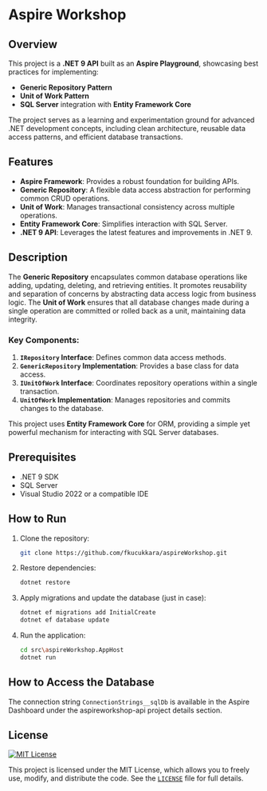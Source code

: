 # Aspire Workshop

## Overview
This project is a **.NET 9 API** built as an **Aspire Playground**, showcasing best practices for implementing:

- **Generic Repository Pattern**
- **Unit of Work Pattern**
- **SQL Server** integration with **Entity Framework Core**

The project serves as a learning and experimentation ground for advanced .NET development concepts, including clean architecture, reusable data access patterns, and efficient database transactions.

## Features
- **Aspire Framework**: Provides a robust foundation for building APIs.
- **Generic Repository**: A flexible data access abstraction for performing common CRUD operations.
- **Unit of Work**: Manages transactional consistency across multiple operations.
- **Entity Framework Core**: Simplifies interaction with SQL Server.
- **.NET 9 API**: Leverages the latest features and improvements in .NET 9.

## Description
The **Generic Repository** encapsulates common database operations like adding, updating, deleting, and retrieving entities. It promotes reusability and separation of concerns by abstracting data access logic from business logic.
The **Unit of Work** ensures that all database changes made during a single operation are committed or rolled back as a unit, maintaining data integrity.

### Key Components:
1. **`IRepository` Interface**: Defines common data access methods.
2. **`GenericRepository` Implementation**: Provides a base class for data access.
3. **`IUnitOfWork` Interface**: Coordinates repository operations within a single transaction.
4. **`UnitOfWork` Implementation**: Manages repositories and commits changes to the database.

This project uses **Entity Framework Core** for ORM, providing a simple yet powerful mechanism for interacting with SQL Server databases.

## Prerequisites
- .NET 9 SDK
- SQL Server
- Visual Studio 2022 or a compatible IDE

## How to Run
1. Clone the repository:
   ```bash
   git clone https://github.com/fkucukkara/aspireWorkshop.git
   ```

2. Restore dependencies:
   ```bash
   dotnet restore
   ```

3. Apply migrations and update the database (just in case):
   ```bash
   dotnet ef migrations add InitialCreate
   dotnet ef database update
   ```

4. Run the application:
   ```bash
   cd src\aspireWorkshop.AppHost
   dotnet run
   ```

## How to Access the Database
The connection string `ConnectionStrings__sqlDb` is available in the Aspire Dashboard under the aspireworkshop-api project details section.

## License
[![MIT License](https://img.shields.io/badge/license-MIT-blue.svg)](LICENSE)

This project is licensed under the MIT License, which allows you to freely use, modify, and distribute the code. See the [`LICENSE`](LICENSE) file for full details.